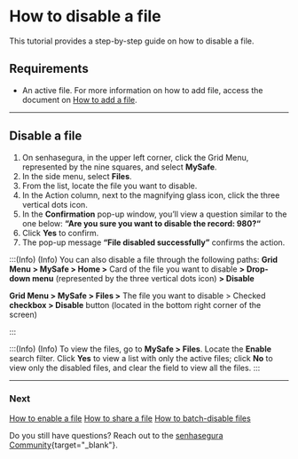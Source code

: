 # How to disable a file

This tutorial provides a step-by-step guide on how to disable a file.

## Requirements

* An active file. For more information on how to add file, access the document on [How to add a file](/v3-33/docs/mysafe-files-add).

***
## Disable a file

1. On senhasegura, in the upper left corner, click the Grid Menu, represented by the nine squares, and select **MySafe**.
2. In the side menu, select **Files**. 
3. From the list, locate the file you want to disable.
4. In the Action column, next to the magnifying glass icon, click the three vertical dots icon.
5. In the **Confirmation** pop-up window, you’ll view a question similar to the one below:
**“Are you sure you want to disable the record: 980?“**
6. Click **Yes** to confirm.
7. The pop-up message **“File disabled successfully”** confirms the action.


:::(Info) (Info)
You can also disable a file through the following paths:
**Grid Menu > MySafe > Home >** Card of the file you want to disable **> Drop-down menu** (represented by the three vertical dots icon) **> Disable**

**Grid Menu > MySafe > Files >** The file you want to disable > Checked **checkbox > Disable** button (located in the bottom right corner of the screen) 

:::

:::(Info) (Info)
To view the files, go to **MySafe > Files**. Locate the **Enable** search filter. Click **Yes** to view a list with only the active files; click **No** to view only the disabled files, and clear the field to view all the files.
:::
***
### Next
[How to enable a file](/v3-33/docs/mysafe-files-enable)
[How to share a file](/v3-33/docs/mysafe-file-share)
[How to batch-disable files](/v3-33/docs/mysafe-files-batch-disable)

Do you still have questions? Reach out to the [senhasegura Community](https://community.senhasegura.io/){target="_blank"}.